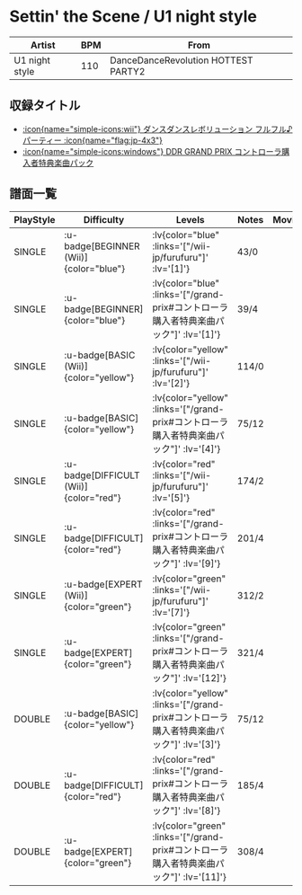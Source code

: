 # Settin' the Scene / U1 night style

|Artist|BPM|From|
|------|---|----|
|U1 night style|110|DanceDanceRevolution HOTTEST PARTY2|

## 収録タイトル

- [ :icon{name="simple-icons:wii"} ダンスダンスレボリューション フルフル♪パーティー :icon{name="flag:jp-4x3"} ](/wii-jp/furufuru)
- [ :icon{name="simple-icons:windows"} DDR GRAND PRIX コントローラ購入者特典楽曲パック](/grand-prix#コントローラ購入者特典楽曲パック)

## 譜面一覧

|PlayStyle|Difficulty|Levels|Notes|Movie|
|---------|----------|------|-----|-----|
|SINGLE| :u-badge[BEGINNER (Wii)]{color="blue"} | :lv{color="blue" :links='["/wii-jp/furufuru"]' :lv='[1]'} |43/0||
|SINGLE| :u-badge[BEGINNER]{color="blue"} | :lv{color="blue" :links='["/grand-prix#コントローラ購入者特典楽曲パック"]' :lv='[1]'} |39/4||
|SINGLE| :u-badge[BASIC (Wii)]{color="yellow"} | :lv{color="yellow" :links='["/wii-jp/furufuru"]' :lv='[2]'} |114/0||
|SINGLE| :u-badge[BASIC]{color="yellow"} | :lv{color="yellow" :links='["/grand-prix#コントローラ購入者特典楽曲パック"]' :lv='[4]'} |75/12||
|SINGLE| :u-badge[DIFFICULT (Wii)]{color="red"} | :lv{color="red" :links='["/wii-jp/furufuru"]' :lv='[5]'} |174/2||
|SINGLE| :u-badge[DIFFICULT]{color="red"} | :lv{color="red" :links='["/grand-prix#コントローラ購入者特典楽曲パック"]' :lv='[9]'} |201/4||
|SINGLE| :u-badge[EXPERT (Wii)]{color="green"} | :lv{color="green" :links='["/wii-jp/furufuru"]' :lv='[7]'} |312/2||
|SINGLE| :u-badge[EXPERT]{color="green"} | :lv{color="green" :links='["/grand-prix#コントローラ購入者特典楽曲パック"]' :lv='[12]'} |321/4||
|DOUBLE| :u-badge[BASIC]{color="yellow"} | :lv{color="yellow" :links='["/grand-prix#コントローラ購入者特典楽曲パック"]' :lv='[3]'} |75/12||
|DOUBLE| :u-badge[DIFFICULT]{color="red"} | :lv{color="red" :links='["/grand-prix#コントローラ購入者特典楽曲パック"]' :lv='[8]'} |185/4||
|DOUBLE| :u-badge[EXPERT]{color="green"} | :lv{color="green" :links='["/grand-prix#コントローラ購入者特典楽曲パック"]' :lv='[11]'} |308/4||
